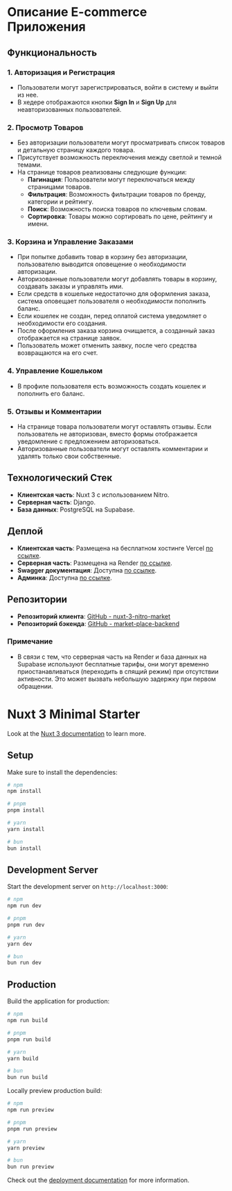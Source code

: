# Описание E-commerce Приложения

## Функциональность

### 1. Авторизация и Регистрация

- Пользователи могут зарегистрироваться, войти в систему и выйти из нее.
- В хедере отображаются кнопки **Sign In** и **Sign Up** для неавторизованных пользователей.

### 2. Просмотр Товаров

- Без авторизации пользователи могут просматривать список товаров и детальную страницу каждого товара.
- Присутствует возможность переключения между светлой и темной темами.
- На странице товаров реализованы следующие функции:
  - **Пагинация**: Пользователи могут переключаться между страницами товаров.
  - **Фильтрация**: Возможность фильтрации товаров по бренду, категории и рейтингу.
  - **Поиск**: Возможность поиска товаров по ключевым словам.
  - **Сортировка**: Товары можно сортировать по цене, рейтингу и имени.

### 3. Корзина и Управление Заказами

- При попытке добавить товар в корзину без авторизации, пользователю выводится оповещение о необходимости авторизации.
- Авторизованные пользователи могут добавлять товары в корзину, создавать заказы и управлять ими.
- Если средств в кошельке недостаточно для оформления заказа, система оповещает пользователя о необходимости пополнить баланс.
- Если кошелек не создан, перед оплатой система уведомляет о необходимости его создания.
- После оформления заказа корзина очищается, а созданный заказ отображается на странице заявок.
- Пользователь может отменить заявку, после чего средства возвращаются на его счет.

### 4. Управление Кошельком

- В профиле пользователя есть возможность создать кошелек и пополнить его баланс.

### 5. Отзывы и Комментарии

- На странице товара пользователи могут оставлять отзывы. Если пользователь не авторизован, вместо формы отображается уведомление с предложением авторизоваться.
- Авторизованные пользователи могут оставлять комментарии и удалять только свои собственные.

## Технологический Стек

- **Клиентская часть**: Nuxt 3 с использованием Nitro.
- **Серверная часть**: Django.
- **База данных**: PostgreSQL на Supabase.

## Деплой

- **Клиентская часть**: Размещена на бесплатном хостинге Vercel [по ссылке](https://nuxt-3-nitro-market.vercel.app/).
- **Серверная часть**: Размещена на Render [по ссылке](https://market-place-backend-54an.onrender.com).
- **Swagger документация**: Доступна [по ссылке](https://market-place-backend-54an.onrender.com/swagger/).
- **Админка**: Доступна [по ссылке](https://market-place-backend-54an.onrender.com/admin).

## Репозитории

- **Репозиторий клиента**: [GitHub - nuxt-3-nitro-market](https://github.com/AlexeiTim/nuxt-3-nitro-market)
- **Репозиторий бэкенда**: [GitHub - market-place-backend](https://github.com/AlexeiTim/market-place-backend)

### Примечание

- В связи с тем, что серверная часть на Render и база данных на Supabase используют бесплатные тарифы, они могут временно приостанавливаться (переходить в спящий режим) при отсутствии активности. Это может вызвать небольшую задержку при первом обращении.

# Nuxt 3 Minimal Starter

Look at the [Nuxt 3 documentation](https://nuxt.com/docs/getting-started/introduction) to learn more.

## Setup

Make sure to install the dependencies:

```bash
# npm
npm install

# pnpm
pnpm install

# yarn
yarn install

# bun
bun install
```

## Development Server

Start the development server on `http://localhost:3000`:

```bash
# npm
npm run dev

# pnpm
pnpm run dev

# yarn
yarn dev

# bun
bun run dev
```

## Production

Build the application for production:

```bash
# npm
npm run build

# pnpm
pnpm run build

# yarn
yarn build

# bun
bun run build
```

Locally preview production build:

```bash
# npm
npm run preview

# pnpm
pnpm run preview

# yarn
yarn preview

# bun
bun run preview
```

Check out the [deployment documentation](https://nuxt.com/docs/getting-started/deployment) for more information.

